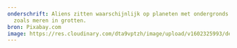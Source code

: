 ```yaml
---
onderschrift: Aliens zitten waarschijnlijk op planeten met ondergronds water,
  zoals meren in grotten.
bron: Pixabay.com
image: https://res.cloudinary.com/dta9vptzh/image/upload/v1602325993/dennisStassen/dennis_voor_de_klas.jpg
---
```

